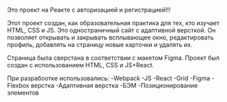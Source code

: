 Это проект на Реакте с авторизацией и регистрацией!!!

Этот проект создан, как образовательная практика для тех, кто изучает HTML, CSS и JS. Это одностраничный сайт с адаптивной версткой. Он позволяет открывать и закрывать всплывающее окно, редактировать профиль, добавлять на страницу новые карточки и удалять их.

Страница была сверстана в соответствии с макетом Figma. Проект был создан с использованием HTML, CSS и JS+React.

При разрабоотке использовались:
    -Webpack
    -JS
    -React
    -Grid
    -Figma
    -Flexbox верстка
    -Адаптивная верстка
    -БЭМ
    -Позиционирование элементов

